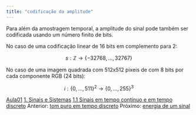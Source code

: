 ```yaml
---
title: "codificação da amplitude"
---
```


Para além da amostragem temporal, a amplitude do sinal pode também ser codificada usando um número finito de bits.

No caso de uma codificação linear de 16 bits em complemento para 2:

$$s: \mathbb{Z} \rightarrow \{-32768, \ldots, 32767 \}$$

No caso de uma imagem quadrada com 512x512 pixeis de com 8 bits por cada componente RGB (24 bits):

$$ i: \{0, \ldots, 511\}^2 \rightarrow \{0, \ldots, 255 \}^3 $$

[Aula01](../Aula01.md)
[1. Sinais e Sistemas](../../topicos/1.%20Sinais%20e%20Sistemas.md)
[1.1 Sinais em tempo contínuo e em tempo discreto](../../topicos/1.1%20Sinais%20em%20tempo%20contínuo%20e%20em%20tempo%20discreto.md)
Anterior: [tom puro em tempo discreto](tom%20puro%20em%20tempo%20discreto.md)
Próximo: [energia de um sinal](energia%20de%20um%20sinal.md)

